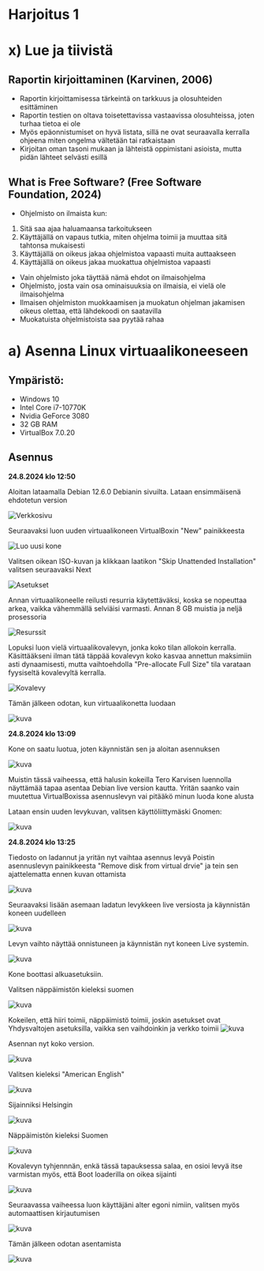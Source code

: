 # Harjoitus 1

# x) Lue ja tiivistä

## Raportin kirjoittaminen (Karvinen, 2006)

- Raportin kirjoittamisessa tärkeintä on tarkkuus ja olosuhteiden esittäminen
- Raportin testien on oltava toisetettavissa vastaavissa olosuhteissa, joten turhaa tietoa ei ole
- Myös epäonnistumiset on hyvä listata, sillä ne ovat seuraavalla kerralla ohjeena miten ongelma vältetään tai ratkaistaan
- Kirjoitan oman tasoni mukaan ja lähteistä oppimistani asioista, mutta pidän lähteet selvästi esillä


## What is Free Software? (Free Software Foundation, 2024)

- Ohjelmisto on ilmaista kun:
1. Sitä saa ajaa haluamaansa tarkoitukseen
2. Käyttäjällä on vapaus tutkia, miten ohjelma toimii ja muuttaa sitä tahtonsa mukaisesti
3. Käyttäjällä on oikeus jakaa ohjelmistoa vapaasti muita auttaakseen
4. Käyttäjällä on oikeus jakaa muokattua ohjelmistoa vapaasti
  
- Vain ohjelmisto joka täyttää nämä ehdot on ilmaisohjelma
- Ohjelmisto, josta vain osa ominaisuuksia on ilmaisia, ei vielä ole ilmaisohjelma
- Ilmaisen ohjelmiston muokkaamisen ja muokatun ohjelman jakamisen oikeus olettaa, että lähdekoodi on saatavilla
- Muokatuista ohjelmistoista saa pyytää rahaa


# a) **Asenna Linux virtuaalikoneeseen**

## Ympäristö:

- Windows 10
- Intel Core i7-10770K
- Nvidia GeForce 3080
- 32 GB RAM
- VirtualBox 7.0.20

## Asennus

**24.8.2024 klo 12:50**

Aloitan lataamalla Debian 12.6.0 Debianin sivuilta. Lataan ensimmäisenä ehdotetun version

![Verkkosivu](https://github.com/user-attachments/assets/5aea95e5-408a-4d0c-923c-65b95154df4c)

Seuraavaksi luon uuden virtuaalikoneen VirtualBoxin "New" painikkeesta

![Luo uusi kone](https://github.com/user-attachments/assets/e03ff5e8-ebee-4964-a11b-3fa48a9c4bdd)

Valitsen oikean ISO-kuvan ja klikkaan laatikon "Skip Unattended Installation" valitsen seuraavaksi Next

![Asetukset](https://github.com/user-attachments/assets/1d59c796-e92b-4f85-a17e-113e206c30b6)

Annan virtuaalikoneelle reilusti resurria käytettäväksi, koska se nopeuttaa arkea, vaikka vähemmällä selviäisi varmasti.
Annan 8 GB muistia ja neljä prosessoria

![Resurssit](https://github.com/user-attachments/assets/50e3f752-121a-45ba-968a-fa20572993e4)

Lopuksi luon vielä virtuaalikovalevyn, jonka koko tilan allokoin kerralla. Käsittääkseni ilman tätä täppää kovalevyn koko kasvaa annettun maksimiin asti dynaamisesti, mutta vaihtoehdolla "Pre-allocate Full Size" tila varataan fyysiseltä kovalevyltä kerralla.

![Kovalevy](https://github.com/user-attachments/assets/4ecc0a18-e954-4de7-8005-2543ca24950f)

Tämän jälkeen odotan, kun virtuaalikonetta luodaan

![kuva](https://github.com/user-attachments/assets/8d390273-0722-45c4-b585-57b05e4b25d5)

**24.8.2024 klo 13:09**

Kone on saatu luotua, joten käynnistän sen ja aloitan asennuksen

![kuva](https://github.com/user-attachments/assets/ed44d55b-b051-4de0-b368-fca620aedebf)

Muistin tässä vaiheessa, että halusin kokeilla Tero Karvisen luennolla näyttämää tapaa asentaa Debian live version kautta. Yritän saanko vain muutettua VirtualBoxissa asennuslevyn vai pitääkö minun luoda kone alusta

Lataan ensin uuden levykuvan, valitsen käyttöliittymäski Gnomen:

![kuva](https://github.com/user-attachments/assets/5f61be62-3751-4264-8cc5-41a4712bf7a1)


**24.8.2024 klo 13:25**

Tiedosto on ladannut ja yritän nyt vaihtaa asennus levyä
Poistin asennuslevyn painikkeesta "Remove disk from virtual drvie" ja tein sen ajattelematta ennen kuvan ottamista

![kuva](https://github.com/user-attachments/assets/c25a2e04-dd91-491f-942d-52edee04cfdb)

Seuraavaksi lisään asemaan ladatun levykkeen live versiosta ja käynnistän koneen uudelleen

![kuva](https://github.com/user-attachments/assets/f799fdaf-3769-451f-8416-8debffeeb5d7)

Levyn vaihto näyttää onnistuneen ja käynnistän nyt koneen Live systemin.

![kuva](https://github.com/user-attachments/assets/f4a77be8-2c1b-4f0c-b9f9-41f8b4ea844b)

Kone boottasi alkuasetuksiin.

Valitsen näppäimistön kieleksi suomen

![kuva](https://github.com/user-attachments/assets/2cf76a25-dc6f-4792-a08e-5bd44223826a)

Kokeilen, että hiiri toimii, näppäimistö toimii, joskin asetukset ovat Yhdysvaltojen asetuksilla, vaikka sen vaihdoinkin ja verkko toimii
![kuva](https://github.com/user-attachments/assets/f20ab7cd-22d7-4382-8f33-b00a76222660)

Asennan nyt koko version.

![kuva](https://github.com/user-attachments/assets/61d445e9-3a00-4afc-bbb9-bb860459577f)

Valitsen kieleksi "American English"

![kuva](https://github.com/user-attachments/assets/d5839924-decf-462f-bc3b-fc8faacee1b1)

Sijainniksi Helsingin

![kuva](https://github.com/user-attachments/assets/fd712ecb-8061-4345-bbcb-f0f7e09026de)

Näppäimistön kieleksi Suomen

![kuva](https://github.com/user-attachments/assets/1e9379b5-b0d2-4929-b742-80a88e2bda53)

Kovalevyn tyhjennnän, enkä tässä tapauksessa salaa, en osioi levyä itse varmistan myös, että Boot loaderilla on oikea sijainti

![kuva](https://github.com/user-attachments/assets/d5f0924a-9618-48d6-bd4f-e36f26439c6e)

Seuraavassa vaiheessa luon käyttäjäni alter egoni nimiin, valitsen myös automaattisen kirjautumisen

![kuva](https://github.com/user-attachments/assets/92de2b14-7f78-4795-ab52-3a439d60f81b)

Tämän jälkeen odotan asentamista

![kuva](https://github.com/user-attachments/assets/1abd6f2b-5981-4a1b-b7ca-0de125a6a5bf)





































